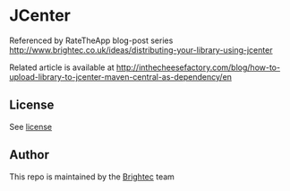 

# JCenter

Referenced by RateTheApp blog-post series http://www.brightec.co.uk/ideas/distributing-your-library-using-jcenter

Related article is available at http://inthecheesefactory.com/blog/how-to-upload-library-to-jcenter-maven-central-as-dependency/en

## License

See [license](LICENSE)

## Author

This repo is maintained by the [Brightec](https://www.brightec.co.uk/) team
